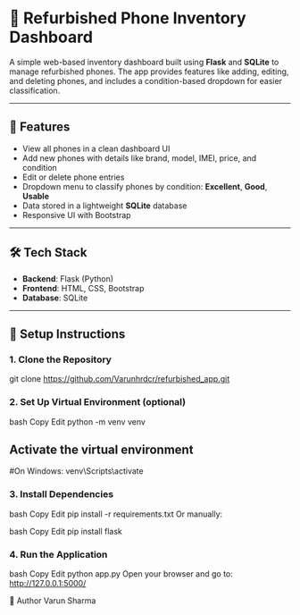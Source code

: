 # 📱 Refurbished Phone Inventory Dashboard

A simple web-based inventory dashboard built using **Flask** and **SQLite** to manage refurbished phones. The app provides features like adding, editing, and deleting phones, and includes a condition-based dropdown for easier classification.

---

## 🚀 Features

- View all phones in a clean dashboard UI  
- Add new phones with details like brand, model, IMEI, price, and condition  
- Edit or delete phone entries  
- Dropdown menu to classify phones by condition: **Excellent**, **Good**, **Usable**  
- Data stored in a lightweight **SQLite** database  
- Responsive UI with Bootstrap  

---

## 🛠️ Tech Stack

- **Backend**: Flask (Python)  
- **Frontend**: HTML, CSS, Bootstrap  
- **Database**: SQLite  

---

## 🧰 Setup Instructions

### 1. Clone the Repository
git clone https://github.com/Varunhrdcr/refurbished_app.git



### 2. Set Up Virtual Environment (optional)
bash
Copy
Edit
python -m venv venv
## Activate the virtual environment
#On Windows:
venv\Scripts\activate


### 3. Install Dependencies
bash
Copy
Edit
pip install -r requirements.txt
Or manually:

bash
Copy
Edit
pip install flask


### 4. Run the Application
bash
Copy
Edit
python app.py
Open your browser and go to:
http://127.0.0.1:5000/



👤 Author
Varun Sharma
